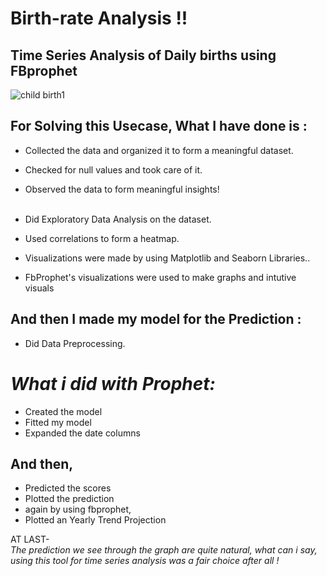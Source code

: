 # Birth-rate Analysis !!
## Time Series Analysis of Daily births using FBprophet

![child birth1](https://user-images.githubusercontent.com/73397927/136653843-0b640699-a6a2-495b-bada-9c658213bd8c.jpg)

## For Solving this Usecase, What I have done is :
- Collected the data and organized it to form a meaningful dataset.
- Checked for null values and took care of it.
- Observed the data to form meaningful insights!
<br><br>
- Did Exploratory Data Analysis on the dataset.
- Used correlations to form a heatmap.
- Visualizations were made by using Matplotlib and Seaborn Libraries..

- FbProphet's visualizations were used to make graphs and intutive visuals



## And then I made my model for the Prediction :
- Did Data Preprocessing.


# _What i did with Prophet:_
- Created the model
- Fitted my model
- Expanded the date columns
 
 ## And then,
 - Predicted the scores
 - Plotted the prediction
 - again by using fbprophet,
 - Plotted an Yearly Trend Projection

 AT LAST-<br>
 _The prediction we see through the graph are quite natural, what can i say, using this tool for time series analysis was a fair choice after all !_
